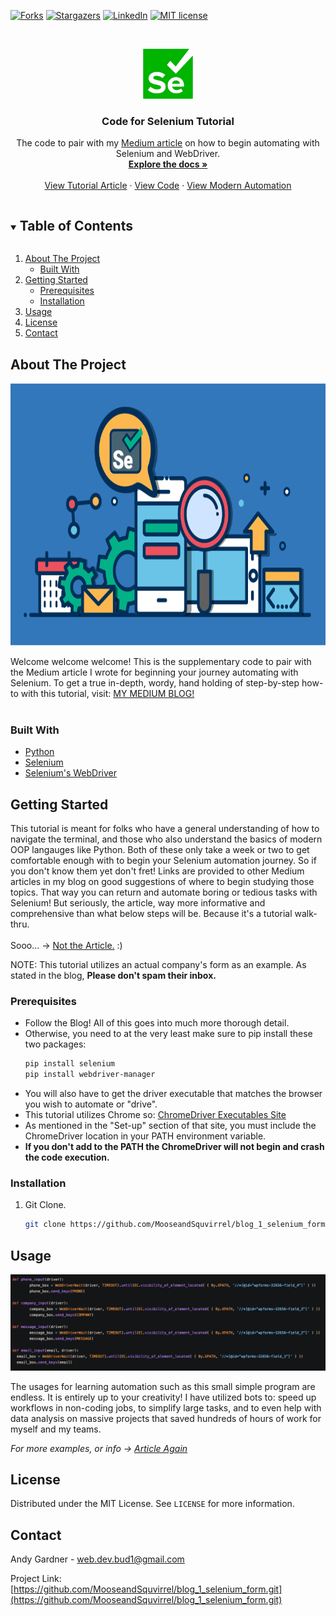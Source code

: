 <!--
*** Thanks for checking out the Best-README-Template. If you have a suggestion
*** that would make this better, please fork the blog_1_selenium and create a pull request
*** or simply open an issue with the tag "enhancement".
*** Thanks again! Now go create something AMAZING! :D
***
***
***
*** To avoid retyping too much info. Do a search and replace for the following:
*** github_username, repo_name, twitter_handle, email, project_title, project_description
-->



<!-- PROJECT SHIELDS -->
<!--
*** I'm using markdown "reference style" links for readability.
*** Reference links are enclosed in brackets [ ] instead of parentheses ( ).
*** See the bottom of this document for the declaration of the reference variables
*** for contributors-url, forks-url, etc. This is an optional, concise syntax you may use.
*** https://www.markdownguide.org/basic-syntax/#reference-style-links
-->

[![Forks][forks-shield]][forks-url]
[![Stargazers][stars-shield]][stars-url]
[![LinkedIn][linkedin-shield]][linkedin-url]
[![MIT license](https://img.shields.io/badge/License-MIT-blue.svg)](https://lbesson.mit-license.org/)

<!-- PROJECT LOGO -->
<br />
<p align="center">
  <a href="https://github.com/MooseandSquvirrel/blog_1_selenium_form.git">
    <img src="images/seleniumPic1.png" alt="Selenium Logo" width="80" height="80">
  </a>

  <h3 align="center">Code for Selenium Tutorial</h3>

  <p align="center">
  	The code to pair with my <a href="https://medium.com/@andygardnerucla/automate-your-work-with-selenium-2578d5bf61a8">Medium article</a> on how to begin automating with Selenium and WebDriver.
    <br />
    <a href="https://github.com/MooseandSquvirrel/blog_1_selenium_form.git"><strong>Explore the docs »</strong></a>
    <br />
    <br />
    <a href="https://sherlock-portfolio.herokuapp.com/">View Tutorial Article</a>
    ·
    <a href="https://github.com/MooseandSquvirrel/blog_1_selenium_form.git">View Code</a>
    ·
    <a href="https://www.youtube.com/watch?v=6n9ESFJTnHs&list=PLkqzviz5ifFKApVwHy71jHXIAcJ797lkR&index=42">View Modern Automation</a>
  </p>
</p>



<!-- TABLE OF CONTENTS -->
<details open="open">
  <summary><h2 style="display: inline-block">Table of Contents</h2></summary>
  <ol>
    <li>
      <a href="#about-the-project">About The Project</a>
      <ul>
        <li><a href="#built-with">Built With</a></li>
      </ul>
    </li>
    <li>
      <a href="#getting-started">Getting Started</a>
      <ul>
        <li><a href="#prerequisites">Prerequisites</a></li>
        <li><a href="#installation">Installation</a></li>
      </ul>
    </li>
    <li><a href="#usage">Usage</a></li>
    <li><a href="#license">License</a></li>
    <li><a href="#contact">Contact</a></li>
  </ol>
</details>



<!-- ABOUT THE PROJECT -->
## About The Project

<p align="center">
  <a href="https://github.com/MooseandSquvirrel/blog_1_selenium_form.git">
    <img src="images/seleniumPic2.png" alt="Selenium Logo" width="640" height="420">
  </a>
</p>

Welcome welcome welcome! This is the supplementary code to pair with the Medium article I
wrote for beginning your journey automating with Selenium. To get a true in-depth, wordy, 
hand holding of step-by-step  how-to with this tutorial, visit:
<a href="https://medium.com/@andygardnerucla/automate-your-work-with-selenium-2578d5bf61a8">MY MEDIUM BLOG!</a>
<br />
<br />


### Built With

* [Python](https://www.python.org/)
* [Selenium](https://www.selenium.dev/)
* [Selenium's WebDriver](https://www.selenium.dev/documentation/en/webdriver/)


<!-- GETTING STARTED -->
## Getting Started

This tutorial is meant for folks who have a general understanding of how to navigate the terminal,
and those who also understand the basics of modern OOP langauges like Python. Both of these only take a week 
or two to get comfortable enough with to begin your Selenium automation journey. So if you don't know
them yet don't fret! Links are provided to other Medium articles in my blog on good suggestions of where
to begin studying those topics. That way you can return and automate boring or tedious tasks with Selenium!
But seriously, the article, way more informative and comprehensive than what below steps will be. Because it's
a tutorial walk-thru. 
<br/>
<br/>
Sooo... -> <a href="https://medium.com/@andygardnerucla/automate-your-work-with-selenium-2578d5bf61a8">Not the Article.</a>
:) 
<br/>

NOTE: This tutorial utilizes an actual company's form as an example. As stated in the blog, **Please don't
spam their inbox.** 



### Prerequisites

* Follow the Blog! All of this goes into much more thorough detail.
* Otherwise, you need to at the very least make sure to pip install these two packages:
  ```sh
  pip install selenium
  pip install webdriver-manager
  ```
* You will also have to get the driver executable that matches the browser you wish to automate or "drive".
* This tutorial utilizes Chrome so: <a href="https://chromedriver.chromium.org/downloads">ChromeDriver Executables Site</a>
* As mentioned in the "Set-up" section of that site, you must include the ChromeDriver location in your PATH environment variable.
* **If you don't add to the PATH the ChromeDriver will not begin and crash the code execution.**


### Installation

1. Git Clone.
   ```sh
   git clone https://github.com/MooseandSquvirrel/blog_1_selenium_form.git
   ```

<!-- USAGE EXAMPLES -->
## Usage

![](images/seleniumPicUsage.png)

The usages for learning automation such as this small simple program are endless. It is entirely up to your creativity!
I have utilized bots to: speed up workflows in non-coding jobs, to simplify large tasks, and to even help with data analysis 
on massive projects that saved hundreds of hours of work for myself and my teams.

_For more examples, or info -> [Article Again](https://medium.com/@andygardnerucla/automate-your-work-with-selenium-2578d5bf61a8)_


<!-- LICENSE -->
## License

Distributed under the MIT License. See `LICENSE` for more information.


<!-- CONTACT -->
## Contact

Andy Gardner - web.dev.bud1@gmail.com

Project Link: [https://github.com/MooseandSquvirrel/blog_1_selenium_form.git](https://github.com/MooseandSquvirrel/blog_1_selenium_form.git)



<!-- MARKDOWN LINKS & IMAGES -->
<!-- https://www.markdownguide.org/basic-syntax/#reference-style-links -->
[forks-shield]: https://img.shields.io/github/forks/MooseandSquvirrel/blog_1_selenium_form.svg?style=for-the-badge
[forks-url]: https://github.com/MooseandSquvirrel/blog_1_selenium_form/network/members
[stars-shield]: https://img.shields.io/github/stars/MooseandSquvirrel/blog_1_selenium_form.svg?style=for-the-badge
[stars-url]: https://github.com/MooseandSquvirrel/blog_1_selenium_form/stargazers
[issues-shield]: https://img.shields.io/github/issues/MooseandSquvirrel/blog_1_selenium_form.svg?style=for-the-badge
[issues-url]: https://github.com/MooseandSquvirrel/blog_1_selenium_form/issues
[linkedin-shield]: https://img.shields.io/badge/-LinkedIn-black.svg?style=for-the-badge&logo=linkedin&colorB=555
[linkedin-url]: https://linkedin.com/in/MooseandSquvirrel
